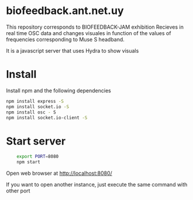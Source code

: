 # biofeedback.ant.net.uy

This repository corresponds to BIOFEEDBACK-JAM exhibition 
Recieves in real time OSC data and changes visuales in function of the values of frequencies corresponding to Muse S headband. 

It is a javascript server that uses Hydra to show visuals  

# Install

Install npm and the following dependencies 

```bash
npm install express -S 
npm install socket.io -S
npm install osc - S
npm install socket.io-client -S
``` 

# Start server

```bash 
	export PORT=8080
	npm start 
``` 

Open web browser at  [http://localhost:8080/](http://localhost:8080/)

If you want to open another instance, just execute the same command with other port 

